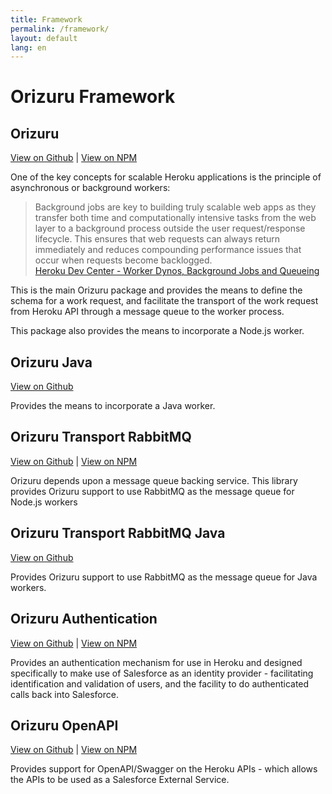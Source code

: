 ```yaml
---
title: Framework
permalink: /framework/
layout: default
lang: en
---
```


# Orizuru Framework

## Orizuru
[View on Github](https://github.com/financialforcedev/orizuru) | [View on NPM](https://www.npmjs.com/package/@financialforcedev/orizuru)

One of the key concepts for scalable Heroku applications is the principle of asynchronous or background workers:

> Background jobs are key to building truly scalable web apps as they transfer both time and computationally intensive tasks from the web layer to a background process outside the user request/response lifecycle. This ensures that web requests can always return immediately and reduces compounding performance issues that occur when requests become backlogged.  
[Heroku Dev Center - Worker Dynos, Background Jobs and Queueing](https://devcenter.heroku.com/articles/background-jobs-queueing)

This is the main Orizuru package and provides the means to define the schema for a work request, and facilitate the transport of the work request from Heroku API through a message queue to the worker process. 

This package also provides the means to incorporate a Node.js worker.

## Orizuru Java
[View on Github](https://github.com/financialforcedev/orizuru-java)

Provides the means to incorporate a Java worker.

## Orizuru Transport RabbitMQ
[View on Github](https://github.com/financialforcedev/orizuru-transport-rabbitmq) | [View on NPM](https://www.npmjs.com/package/@financialforcedev/orizuru-transport-rabbitmq)

Orizuru depends upon a message queue backing service. This library provides Orizuru support to use RabbitMQ as the message queue for Node.js workers

## Orizuru Transport RabbitMQ Java
[View on Github](https://github.com/financialforcedev/orizuru-transport-rabbitmq-java)

Provides Orizuru support to use RabbitMQ as the message queue for Java workers.

## Orizuru Authentication
[View on Github](https://github.com/financialforcedev/orizuru-auth) | [View on NPM](https://www.npmjs.com/package/@financialforcedev/orizuru-auth)

Provides an authentication mechanism for use in Heroku and designed specifically to make use of Salesforce as an identity provider - facilitating identification and validation of users, and the facility to do authenticated calls back into Salesforce.

## Orizuru OpenAPI
[View on Github](https://github.com/financialforcedev/orizuru-openapi) | [View on NPM](https://www.npmjs.com/package/@financialforcedev/orizuru-openapi)

Provides support for OpenAPI/Swagger on the Heroku APIs - which allows the APIs to be used as a Salesforce External Service.


